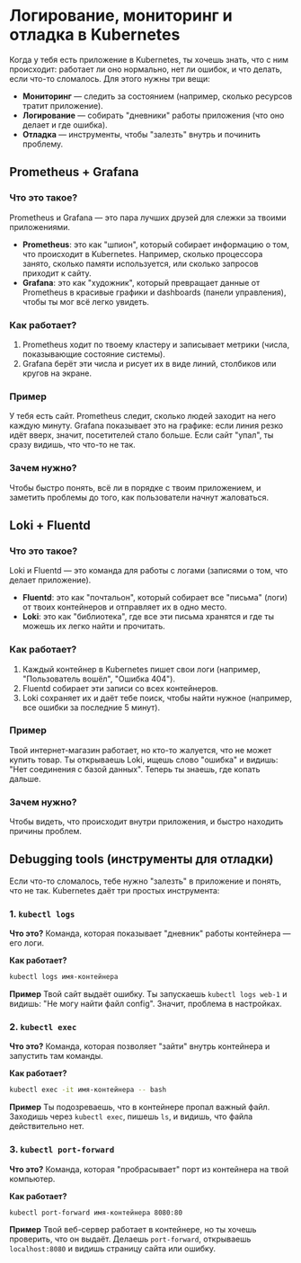 # Логирование, мониторинг и отладка в Kubernetes

Когда у тебя есть приложение в Kubernetes, ты хочешь знать, что с ним происходит: работает ли оно нормально, нет ли ошибок, и что делать, если что-то сломалось. Для этого нужны три вещи:

- **Мониторинг** — следить за состоянием (например, сколько ресурсов тратит приложение).
- **Логирование** — собирать "дневники" работы приложения (что оно делает и где ошибка).
- **Отладка** — инструменты, чтобы "залезть" внутрь и починить проблему.

## Prometheus + Grafana
### Что это такое?
Prometheus и Grafana — это пара лучших друзей для слежки за твоими приложениями.

- **Prometheus**: это как "шпион", который собирает информацию о том, что происходит в Kubernetes. Например, сколько процессора занято, сколько памяти используется, или сколько запросов приходит к сайту.
- **Grafana**: это как "художник", который превращает данные от Prometheus в красивые графики и dashboards (панели управления), чтобы ты мог всё легко увидеть.

### Как работает?
1. Prometheus ходит по твоему кластеру и записывает метрики (числа, показывающие состояние системы).
2. Grafana берёт эти числа и рисует их в виде линий, столбиков или кругов на экране.

### Пример
У тебя есть сайт. Prometheus следит, сколько людей заходит на него каждую минуту. Grafana показывает это на графике: если линия резко идёт вверх, значит, посетителей стало больше. Если сайт "упал", ты сразу видишь, что что-то не так.

### Зачем нужно?
Чтобы быстро понять, всё ли в порядке с твоим приложением, и заметить проблемы до того, как пользователи начнут жаловаться.

## Loki + Fluentd
### Что это такое?
Loki и Fluentd — это команда для работы с логами (записями о том, что делает приложение).

- **Fluentd**: это как "почтальон", который собирает все "письма" (логи) от твоих контейнеров и отправляет их в одно место.
- **Loki**: это как "библиотека", где все эти письма хранятся и где ты можешь их легко найти и прочитать.

### Как работает?
1. Каждый контейнер в Kubernetes пишет свои логи (например, "Пользователь вошёл", "Ошибка 404").
2. Fluentd собирает эти записи со всех контейнеров.
3. Loki сохраняет их и даёт тебе поиск, чтобы найти нужное (например, все ошибки за последние 5 минут).

### Пример
Твой интернет-магазин работает, но кто-то жалуется, что не может купить товар. Ты открываешь Loki, ищешь слово "ошибка" и видишь: "Нет соединения с базой данных". Теперь ты знаешь, где копать дальше.

### Зачем нужно?
Чтобы видеть, что происходит внутри приложения, и быстро находить причины проблем.

## Debugging tools (инструменты для отладки)
Если что-то сломалось, тебе нужно "залезть" в приложение и понять, что не так. Kubernetes даёт три простых инструмента:

### 1. `kubectl logs`
**Что это?** Команда, которая показывает "дневник" работы контейнера — его логи.

**Как работает?**
```sh
kubectl logs имя-контейнера
```

**Пример**
Твой сайт выдаёт ошибку. Ты запускаешь `kubectl logs web-1` и видишь: "Не могу найти файл config". Значит, проблема в настройках.

### 2. `kubectl exec`
**Что это?** Команда, которая позволяет "зайти" внутрь контейнера и запустить там команды.

**Как работает?**
```sh
kubectl exec -it имя-контейнера -- bash
```

**Пример**
Ты подозреваешь, что в контейнере пропал важный файл. Заходишь через `kubectl exec`, пишешь `ls`, и видишь, что файла действительно нет.

### 3. `kubectl port-forward`
**Что это?** Команда, которая "пробрасывает" порт из контейнера на твой компьютер.

**Как работает?**
```sh
kubectl port-forward имя-контейнера 8080:80
```

**Пример**
Твой веб-сервер работает в контейнере, но ты хочешь проверить, что он выдаёт. Делаешь `port-forward`, открываешь `localhost:8080` и видишь страницу сайта или ошибку.

